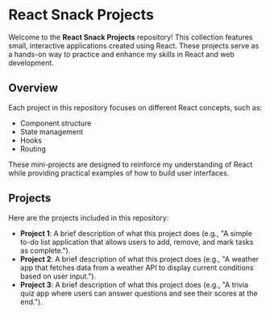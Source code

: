 # React Snack Projects

Welcome to the **React Snack Projects** repository! This collection features small, interactive applications created using React. These projects serve as a hands-on way to practice and enhance my skills in React and web development.

## Overview

Each project in this repository focuses on different React concepts, such as:

- Component structure
- State management
- Hooks
- Routing

These mini-projects are designed to reinforce my understanding of React while providing practical examples of how to build user interfaces.

## Projects

Here are the projects included in this repository:

- **Project 1**: A brief description of what this project does (e.g., "A simple to-do list application that allows users to add, remove, and mark tasks as complete.").
- **Project 2**: A brief description of what this project does (e.g., "A weather app that fetches data from a weather API to display current conditions based on user input.").
- **Project 3**: A brief description of what this project does (e.g., "A trivia quiz app where users can answer questions and see their scores at the end.").

